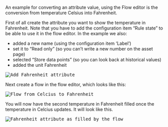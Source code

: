 An example for converting an attribute value, using the Flow editor is the conversion from temperature Celsius into Fahrenheit.

First of all create the attribute you want to show the temperature in Fahrenheit. Note that you have to add the configuration item “Rule state” to be able to use it in the flow editor. In the example we also:

* added a new name (using the configuration item ‘Label’)
* set it to “Read only” (so you can’t write a new number on the asset page)
* selected “Store data points” (so you can look back at historical values)
* added the unit Fahrenheit

<kbd>![Add Fahrenheit attribute](https://github.com/openremote/Documentation/blob/master/manuscript/figures/Flow%20-%20New%20attribute%20for%20flow.png)</kbd>

Next create a flow in the flow editor, which looks like this:

<kbd>![Flow from Celcius to Fahrenheit](https://github.com/openremote/Documentation/blob/master/manuscript/figures/Flow%20-%20Celcius%20to%20Fahrenheit.png)</kbd>

You will now have the second temperature in Fahrenheit filled once the temperature in Celcius updates. It will look like this.

<kbd>![Fahrenheit attribute as filled by the flow](https://github.com/openremote/Documentation/blob/master/manuscript/figures/Flow%20-%20the%20Fahrenheit%20result.png)</kbd>